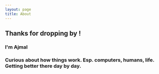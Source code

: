 ```yaml
---
layout: page
title: About
---
```


## Thanks for dropping by !
### I'm Ajmal
### Curious about how things work. Esp. computers, humans, life. Getting better there day by day.  
